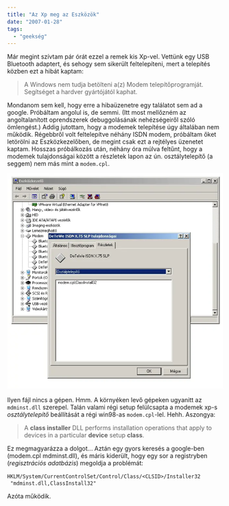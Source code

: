 ```yaml
---
title: "Az Xp meg az Eszközök"
date: "2007-01-28"
tags: 
  - "geekség"
---
```


Már megint szívtam pár órát ezzel a remek kis Xp-vel. Vettünk egy USB Bluetooth adaptert, és sehogy sem sikerült feltelepíteni, mert a telepítés közben ezt a hibát kaptam:

> A Windows nem tudja betölteni a(z) Modem telepítőprogramját. Segítséget a hardver gyártójától kaphat.

Mondanom sem kell, hogy erre a hibaüzenetre egy találatot sem ad a google. Próbáltam angolul is, de semmi. (Itt most mellőzném az angoltalanított oprendszerek debuggolásának nehézségeiről szóló ömlengést.) Addig jutottam, hogy a modemek telepítése úgy általában nem működik. Régebbről volt feltelepítve néhány ISDN modem, próbáltam őket letörölni az Eszközkezelőben, de megint csak ezt a rejtélyes üzenetet kaptam. Hosszas próbálkozás után, néhány óra múlva feltűnt, hogy a modemek tulajdonságai között a részletek lapon az ún. osztálytelepítő (a seggem) nem más mint a `modem.cpl`. 

![modem](images/modem.webp) 

Ilyen fájl nincs a gépen. Hmm. A környéken levő gépeken ugyanitt az `mdminst.dll` szerepel. Talán valami régi setup felülcsapta a modemek xp-s *osztálytelepítő* beállítását a régi win98-as `modem.cpl`-lel. Hehh. Aszongya:

> A **class installer** DLL performs installation operations that apply to devices in a particular **device** setup **class**.

Ez megmagyarázza a dolgot... Aztán egy gyors keresés a google-ben (modem.cpl mdminst.dll), és máris kiderült, hogy egy sor a registryben (*regisztrációs adatbázis*) megoldja a problémát:

```
HKLM/System/CurrentControlSet/Control/Class/<CLSID>/Installer32
 "mdminst.dll,ClassInstall32"
```

Azóta működik.
